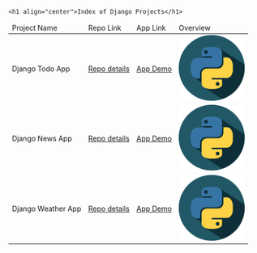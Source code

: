 <p align="center"> 
  
    <h1 align="center">Index of Django Projects</h1>
</p>

<table align="center">
    <thead>
        <tr>
            <td>Project Name</td>
            <td>Repo Link</td>
            <td>App Link</td>
            <td>Overview</td>
        </tr>
    </thead>
    <tbody> <tr>
            <td>Django Todo App</td>
            <td><a href="https://github.com/Meltem-Karaagac/Django_my_todo_app" target="_blank">Repo details</a></td>
            <td><a href=target="_blank">App Demo</a></td>
            <td><img src="./python.png"alt="react" height=130></td> 
        </tr>
        <tr>
            <td>Django News App</td>
            <td><a href="https://github.com/Meltem-Karaagac/Django_news_app" target="_blank">Repo details</a></td>
            <td><a href= target="_blank">App Demo</a></td>
            <td><img src="./python.png" alt="react" height=130></td> 
        </tr>
        <tr>
            <td>Django Weather App</td>
            <td><a href= "https://github.com/Meltem-Karaagac/Django_my_weather_app" target="_blank">Repo details</a></td>
            <td><a href= target="_blank">App Demo</a></td>
            <td><img src="python.png"alt="react" height=130></td> 
        </tr>
</tbody>
</table>
